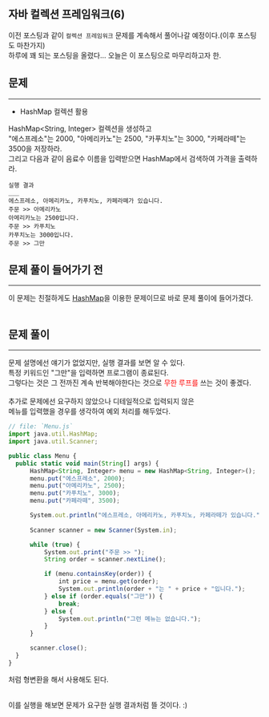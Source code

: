 ## 자바 컬렉션 프레임워크(6)
  이전 포스팅과 같이 `컬렉션 프레임워크` 문제를 계속해서 풀어나갈 예정이다.(이후 포스팅도 마찬가지) <br>
  하루에 꽤 되는 포스팅을 올렸다... 오늘은 이 포스팅으로 마무리하고자 한.
  
  
## 문제
___
+ HashMap 컬렉션 활용

HashMap<String, Integer> 컬렉션을 생성하고<br> 
"에스프레소"는 2000, "아메리카노"는 2500, "카푸치노"는 3000, "카페라떼"는 3500을 저장하라.<br>
그리고 다음과 같이 음료수 이름을 입력받으면 HashMap에서 검색하여 가격을 출력하라.<br>
  
```
실행 결과
___
에스프레소, 아메리카노, 카푸치노, 카페라뗴가 있습니다.
주문 >> 아메리카노
아메리카노는 2500입니다.
주문 >> 카푸치노
카푸치노는 3000입니다.
주문 >> 그만
```

## 문제 풀이 들어가기 전
  ___
  이 문제는 친절하게도 [HashMap]을 이용한 문제이므로 바로 문제 풀이에 들어가겠다.
<br>
<br>

  [HashMap]:https://yuiloong.github.io/2023-09-02-java3-posting/#hashmap-%EC%BB%AC%EB%A0%89%EC%85%98-%EC%83%9D%EC%84%B1-%EB%B0%A9%EB%B2%95
  
## 문제 풀이
  ___
  
  문제 설명에선 얘기가 없었지만, 실행 결과를 보면 알 수 있다.<br>
  특정 키워드인 "그만"을 입력하면 프로그램이 종료된다.<br>
  그렇다는 것은 그 전까진 계속 반복해야한다는 것으로 <span style="color:red">무한 루프를</span> 쓰는 것이 좋겠다.<br>
  <br>
  추가로 문제에선 요구하지 않았으나 디테일적으로 입력되지 않은<br>
  메뉴를 입력했을 경우를 생각하여 예외 처리를 해두었다.
   

  ```js
// file: `Menu.js`
import java.util.HashMap;
import java.util.Scanner;

public class Menu {
    public static void main(String[] args) {
        HashMap<String, Integer> menu = new HashMap<String, Integer>();
        menu.put("에스프레소", 2000);
        menu.put("아메리카노", 2500);
        menu.put("카푸치노", 3000);
        menu.put("카페라떼", 3500);

        System.out.println("에스프레소, 아메리카노, 카푸치노, 카페라떼가 있습니다.");
        
        Scanner scanner = new Scanner(System.in);

        while (true) {
            System.out.print("주문 >> ");
            String order = scanner.nextLine();

            if (menu.containsKey(order)) {
                int price = menu.get(order);
                System.out.println(order + "는 " + price + "입니다.");
            } else if (order.equals("그만")) {
                break;
            } else {
                System.out.println("그런 메뉴는 없습니다.");
            }
        }

        scanner.close();
    }
}

```
  처럼 형변환을 해서 사용해도 된다.
  
  <br>
  이를 실행을 해보면 문제가 요구한 실행 결과처럼 뜰 것이다. :)
